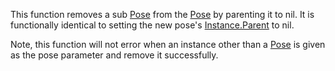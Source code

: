 This function removes a sub [Pose](https://developer.roblox.com/en-us/api-reference/class/Pose) from the [Pose](https://developer.roblox.com/en-us/api-reference/class/Pose) by parenting it to nil. It is functionally identical to setting the new pose's [Instance.Parent](https://developer.roblox.com/en-us/api-reference/property/Instance/Parent) to nil.

Note, this function will not error when an instance other than a [Pose](https://developer.roblox.com/en-us/api-reference/class/Pose) is given as the pose parameter and remove it successfully.